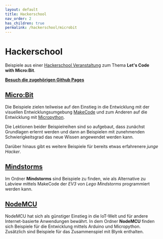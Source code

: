 ```yaml
---
layout: default
title: Hackerschool
nav_order: 2
has_children: true
permalink: /hackerschool/microbit
---
```


# Hackerschool

Beispiele aus einer [Hackerschool Veranstaltung](https://www.hacker-school.de) zum Thema __Let's Code with Micro:Bit__. 

__[Besuch die zugehörigen Github Pages](https://thankthemaker.github.io/hackerschool)__

## [Micro:Bit](microbit/README.md)
Die Beispiele zielen teilweise auf den Einstieg in die Entwicklung mit der visuellen Entwicklungsumgebung [MakeCode](https://www.microsoft.com/en-us/makecode "MakeCode") und zum Anderen auf die Entwicklung mit [Micropython](http://micropython.org "Micropython").

Die Lektionen beider Beispielreihen sind so aufgebaut, dass zunächst Grundlagen erlernt werden und dann an Beispielen mit zunehmenden Schwierigkeitsgrad das neue Wissen angewendet werden kann.

Darüber hinaus gibt es weitere Beispiele für bereits etwas erfahrenere _junge Hacker_. 

## [Mindstorms](mindstorms/README.md) 
Im Ordner __Mindstorms__ sind Beispiele zu finden, wie als Alternative zu Labview mittels MakeCode der _EV3_ von _Lego Mindstorms_ programmiert werden kann.

## [NodeMCU](nodemcu/README.md)

NodeMCU hat sich als günstiger Einstieg in die IoT-Welt und für andere Internet-basierte Anwendungen bewährt. In dem Ordner __NodeMCU__ finden sich Beispiele für die Entwicklung mittels Arduino und Micropython. Zusätzlich sind Beispiele für das Zusammenspiel mit Blynk enthalten.
